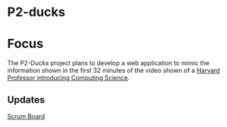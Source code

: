 # P2-ducks

# Focus
The P2-Ducks project plans to develop a web application to mimic the information shown in the first 32 minutes of the video shown of a [Harvard Professor introducing Computing Science](https://www.youtube.com/watch?v=jjqgP9dpD1k&list=PLhQjrBD2T381L3iZyDTxRwOBuUt6m1FnW&index=1).

## Updates

[Scrum Board](https://github.com/nelsonjpn/p2-ducks/projects/1)
